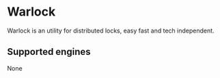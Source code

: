 # Warlock

Warlock is an utility for distributed locks, easy fast and tech independent.

## Supported engines

None
